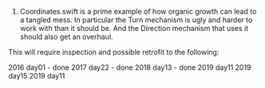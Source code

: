 1. Coordinates.swift is a prime example of how organic growth can lead to a tangled mess.  In particular the Turn mechanism is ugly and harder to work with than it should be. And the Direction mechanism that uses it should also get an overhaul.

This will require inspection and possible retrofit to the following:

2016 day01 - done
2017 day22 - done
2018 day13 - done
2019 day11
2019 day15
2019 day11